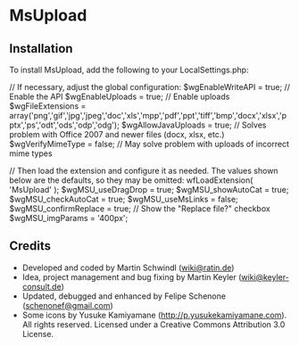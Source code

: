 ﻿# MsUpload

## Installation

To install MsUpload, add the following to your LocalSettings.php:

// If necessary, adjust the global configuration:
$wgEnableWriteAPI = true; // Enable the API
$wgEnableUploads = true; // Enable uploads
$wgFileExtensions = array('png','gif','jpg','jpeg','doc','xls','mpp','pdf','ppt','tiff','bmp','docx','xlsx','pptx','ps','odt','ods','odp','odg');
$wgAllowJavaUploads = true; // Solves problem with Office 2007 and newer files (docx, xlsx, etc.)
$wgVerifyMimeType = false; // May solve problem with uploads of incorrect mime types

// Then load the extension and configure it as needed. The values shown below are the defaults, so they may be omitted:
wfLoadExtension( 'MsUpload' );
$wgMSU_useDragDrop = true;
$wgMSU_showAutoCat = true;
$wgMSU_checkAutoCat = true;
$wgMSU_useMsLinks = false;
$wgMSU_confirmReplace = true; // Show the "Replace file?" checkbox
$wgMSU_imgParams = '400px';

## Credits

* Developed and coded by Martin Schwindl (wiki@ratin.de)
* Idea, project management and bug fixing by Martin Keyler (wiki@keyler-consult.de)
* Updated, debugged and enhanced by Felipe Schenone (schenonef@gmail.com)
* Some icons by Yusuke Kamiyamane (http://p.yusukekamiyamane.com). All rights reserved. Licensed under a Creative Commons Attribution 3.0 License.